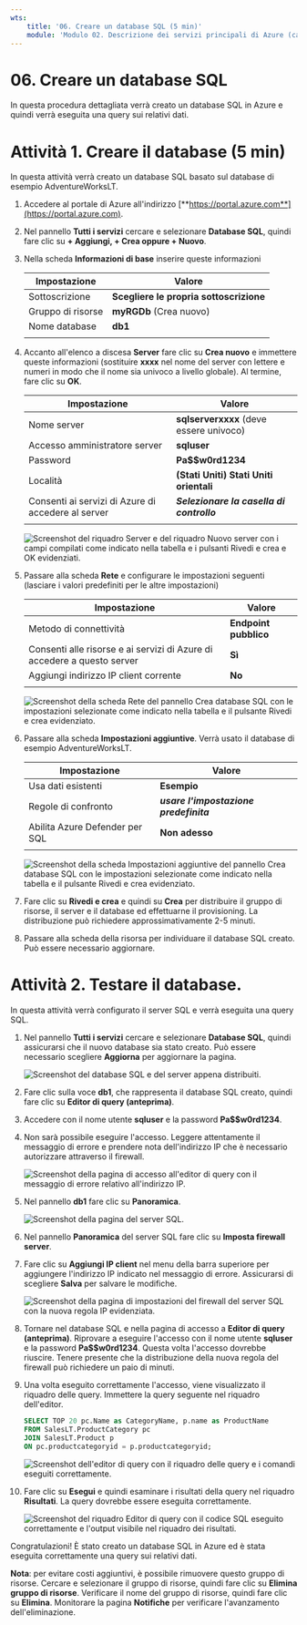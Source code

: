 ```yaml
---
wts:
    title: '06. Creare un database SQL (5 min)'
    module: 'Modulo 02. Descrizione dei servizi principali di Azure (carichi di lavoro)'
---
```


# 06. Creare un database SQL

In questa procedura dettagliata verrà creato un database SQL in Azure e quindi verrà eseguita una query sui relativi dati.

# Attività 1. Creare il database (5 min)

In questa attività verrà creato un database SQL basato sul database di esempio AdventureWorksLT. 

1. Accedere al portale di Azure all'indirizzo [**https://portal.azure.com**](https://portal.azure.com).

2. Nel pannello **Tutti i servizi** cercare e selezionare **Database SQL**, quindi fare clic su **+ Aggiungi, + Crea oppure + Nuovo**. 

3. Nella scheda **Informazioni di base** inserire queste informazioni  

    | Impostazione | Valore | 
    | --- | --- |
    | Sottoscrizione | **Scegliere le propria sottoscrizione** |
    | Gruppo di risorse | **myRGDb** (Crea nuovo) |
    | Nome database| **db1** | 
    | | |

3. Accanto all'elenco a discesa **Server** fare clic su **Crea nuovo** e immettere queste informazioni (sostituire **xxxx** nel nome del server con lettere e numeri in modo che il nome sia univoco a livello globale). Al termine, fare clic su **OK**.

    | Impostazione | Valore | 
    | --- | --- |
    | Nome server | **sqlserverxxxx** (deve essere univoco) | 
    | Accesso amministratore server | **sqluser** |
    | Password | **Pa$$w0rd1234** |
    | Località | **(Stati Uniti) Stati Uniti orientali** |
    | Consenti ai servizi di Azure di accedere al server| ***Selezionare la casella di controllo*** |
    | | |

   ![Screenshot del riquadro Server e del riquadro Nuovo server con i campi compilati come indicato nella tabella e i pulsanti Rivedi e crea e OK evidenziati.](../images/0501.png)

4. Passare alla scheda **Rete** e configurare le impostazioni seguenti (lasciare i valori predefiniti per le altre impostazioni) 

    | Impostazione | Valore | 
    | --- | --- |
    | Metodo di connettività | **Endpoint pubblico** |    
    | Consenti alle risorse e ai servizi di Azure di accedere a questo server | **Sì** |
    | Aggiungi indirizzo IP client corrente | **No** |
    | | |
    
   ![Screenshot della scheda Rete del pannello Crea database SQL con le impostazioni selezionate come indicato nella tabella e il pulsante Rivedi e crea evidenziato.](../images/0501b.png)

5. Passare alla scheda **Impostazioni aggiuntive**. Verrà usato il database di esempio AdventureWorksLT.

    | Impostazione | Valore | 
    | --- | --- |
    | Usa dati esistenti | **Esempio** |
    | Regole di confronto | ***usare l'impostazione predefinita*** |
    | Abilita Azure Defender per SQL | **Non adesso** |
    | | |

    ![Screenshot della scheda Impostazioni aggiuntive del pannello Crea database SQL con le impostazioni selezionate come indicato nella tabella e il pulsante Rivedi e crea evidenziato.](../images/0501c.png)

6. Fare clic su **Rivedi e crea** e quindi su **Crea** per distribuire il gruppo di risorse, il server e il database ed effettuarne il provisioning. La distribuzione può richiedere approssimativamente 2-5 minuti.

7. Passare alla scheda della risorsa per individuare il database SQL creato. Può essere necessario aggiornare.

# Attività 2. Testare il database.

In questa attività verrà configurato il server SQL e verrà eseguita una query SQL. 

1. Nel pannello **Tutti i servizi** cercare e selezionare **Database SQL**, quindi assicurarsi che il nuovo database sia stato creato. Può essere necessario scegliere **Aggiorna** per aggiornare la pagina.

    ![Screenshot del database SQL e del server appena distribuiti.](../images/0502.png)

2. Fare clic sulla voce **db1**, che rappresenta il database SQL creato, quindi fare clic su **Editor di query (anteprima)**.

3. Accedere con il nome utente **sqluser** e la password **Pa$$w0rd1234**.

4. Non sarà possibile eseguire l'accesso. Leggere attentamente il messaggio di errore e prendere nota dell'indirizzo IP che è necessario autorizzare attraverso il firewall. 

    ![Screenshot della pagina di accesso all'editor di query con il messaggio di errore relativo all'indirizzo IP.](../images/0503.png)

5. Nel pannello **db1** fare clic su **Panoramica**. 

    ![Screenshot della pagina del server SQL.](../images/0504.png)

6. Nel pannello **Panoramica** del server SQL fare clic su **Imposta firewall server**.

7. Fare clic su **Aggiungi IP client** nel menu della barra superiore per aggiungere l'indirizzo IP indicato nel messaggio di errore. Assicurarsi di scegliere **Salva** per salvare le modifiche. 

    ![Screenshot della pagina di impostazioni del firewall del server SQL con la nuova regola IP evidenziata.](../images/0506.png)

8. Tornare nel database SQL e nella pagina di accesso a **Editor di query (anteprima)**. Riprovare a eseguire l'accesso con il nome utente **sqluser** e la password **Pa$$w0rd1234**. Questa volta l'accesso dovrebbe riuscire. Tenere presente che la distribuzione della nuova regola del firewall può richiedere un paio di minuti. 

9. Una volta eseguito correttamente l'accesso, viene visualizzato il riquadro delle query. Immettere la query seguente nel riquadro dell'editor.

    ```SQL
    SELECT TOP 20 pc.Name as CategoryName, p.name as ProductName
    FROM SalesLT.ProductCategory pc
    JOIN SalesLT.Product p
    ON pc.productcategoryid = p.productcategoryid;
    ```

    ![Screenshot dell'editor di query con il riquadro delle query e i comandi eseguiti correttamente.](../images/0507.png)

10. Fare clic su **Esegui** e quindi esaminare i risultati della query nel riquadro **Risultati**. La query dovrebbe essere eseguita correttamente.

    ![Screenshot del riquadro Editor di query con il codice SQL eseguito correttamente e l'output visibile nel riquadro dei risultati.](../images/0508.png)

Congratulazioni! È stato creato un database SQL in Azure ed è stata eseguita correttamente una query sui relativi dati.

**Nota**: per evitare costi aggiuntivi, è possibile rimuovere questo gruppo di risorse. Cercare e selezionare il gruppo di risorse, quindi fare clic su **Elimina gruppo di risorse**. Verificare il nome del gruppo di risorse, quindi fare clic su **Elimina**. Monitorare la pagina **Notifiche** per verificare l'avanzamento dell'eliminazione.
